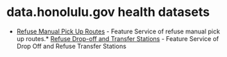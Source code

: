 # data.honolulu.gov health datasets
* [Refuse Manual Pick Up Routes](https://data.honolulu.gov/d/6mix-hwjf) - Feature Service of refuse manual pick up routes.* [Refuse Drop-off and Transfer Stations](https://data.honolulu.gov/d/rm2f-q6mh) - Feature Service of Drop Off and Refuse Transfer Stations